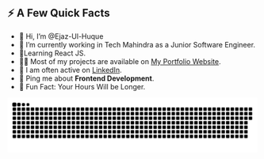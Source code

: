 <!-- - 👋 Hi, I’m @Ejaz-Ul-Huque
- 👀 I’m interested in Java and Web Development
- 🌱 Currently Working in Tech Mahindra as a Junior Software Engineer.
- 💞️ I’m looking to collaborate on ...
- 📫 How to reach me ... -->

<!---
Ejaz-Ul-Huque/Ejaz-Ul-Huque is a ✨ special ✨ repository because its `README.md` (this file) appears on your GitHub profile.
You can click the Preview link to take a look at your changes.
--->
<div>
<!--   <img width="400px" align="right" src="https://img.devrant.com/devrant/rant/r_1634247_JKL8s.jpg" /> -->
<!--   <img width="400px" align="right" src="https://cdn.tomondre.com/this-is-fine.jpg" /> -->
  <h2>⚡️ A Few Quick Facts</h2>
  <ul>
    <li> 👋 Hi, I’m @Ejaz-Ul-Huque</li>
    <li>🔭 I’m currently working  in Tech Mahindra as a Junior Software Engineer.</li>
    <li>🧐Learning React JS.</li>
    <li>👨‍💻 Most of my projects are available on <a href="https://github.com/Ejaz-Ul-Huque">My Portfolio Website</a>.</li>
    <li>📝 I am often active on <a href="https://www.linkedin.com/in/ejaz-ul-huque-6437a217b/">LinkedIn</a>.</li>
<!--     <li>📝 I regulary write articles on <a href="https://blog.tomondre.com">my blog</a>.</li> -->
    <li>💬 Ping me about <strong>Frontend Development</strong>.</li>
<!--     <li>📙 Check out my <a href="">resume</a>.</li> -->
    <li>🎉 Fun Fact: Your Hours Will be Longer.</li>
  </ul>
</div>
<a href="https://github.com/Ejaz-Ul-Huque"><img src="contributions.svg"></a>



